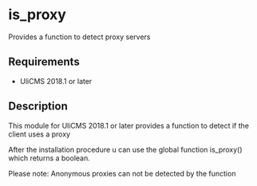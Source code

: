 # is_proxy

Provides a function to detect proxy servers

## Requirements

* UliCMS 2018.1 or later

## Description

This module for UliCMS 2018.1 or later provides a function to detect if the client uses a proxy

After the installation procedure u can use the global function is_proxy() which returns a boolean.

Please note: Anonymous proxies can not be detected by the function
